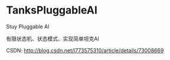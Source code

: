 # TanksPluggableAI
Stuy Pluggable AI

有限状态机、状态模式、实现简单坦克AI

CSDN: http://blog.csdn.net/l773575310/article/details/73008669

